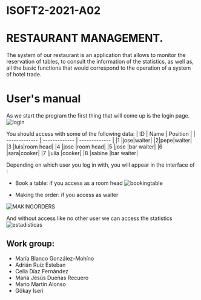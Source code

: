 # ISOFT2-2021-A02 

# RESTAURANT MANAGEMENT.
The system of our restaurant is an application that allows to monitor the reservation of tables, to consult the information of the statistics, as well as, all the basic functions that would correspond to the operation of a system of hotel trade. 

# User's manual 

As we start the program the first thing that will come up is the login page.
![login](https://user-images.githubusercontent.com/72667996/102995432-4cd1fe80-4521-11eb-9deb-a527a262a804.png)

You should access with some of the following data: 
| ID | Name | Position |
| ------------- | ------------- | ------------- | 
|1 |jose|waiter|
|2|pepe|waiter|
|3 |luis|room head|
|4 |jose |room head|
|5 |jose |bar waiter|
|6 |sara|cooker|
|7 |julia |cooker|
|8 |sabine |bar waiter|


Depending on which user you log in with, you will appear in the interface of :
 * Book a table: if you access as a room head
 ![bookingtable](https://user-images.githubusercontent.com/72667996/102995954-6cb5f200-4522-11eb-84cc-6ae31852bb82.png)
 
 
 
 * Making  the order: if you access as waiter 
 
 ![MAKINGORDERS](https://user-images.githubusercontent.com/72667996/102996499-8572d780-4523-11eb-9b43-efbf5729e23f.png)

 
 
 

And without access like no other user we can access the statistics
 ![estadisticas](https://user-images.githubusercontent.com/72667996/102995998-85260c80-4522-11eb-8479-013cc3b0c851.png)
 


## Work group:
  - María Blanco González-Mohíno
  - Adrián Ruiz Esteban
  - Celia Díaz Fernández
  - María Jesús Dueñas Recuero
  - Mario Martín Alonso
  - Gökay Iseri
